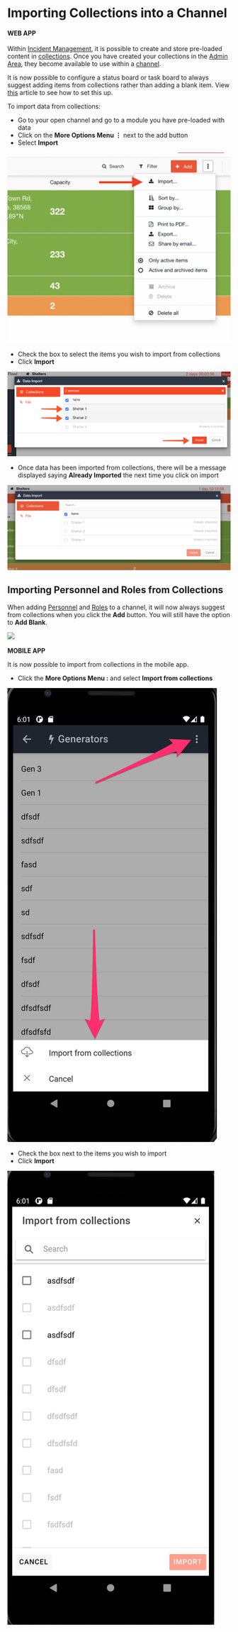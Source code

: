 # Importing Collections into a Channel

#### WEB APP

Within [Incident Management](../../getting-started.md), it is possible to create and store pre-loaded content in [collections](./). Once you have created your collections in the [Admin Area](../), they become available to use within a [channel](../../channels/). 

It is now possible to configure a status board or task board to always suggest adding items from collections rather than adding a blank item. View [this](suggest-from-collections-versus-always-create-a-blank-item.md) article to see how to set this up.   
  
To import data from collections:

* Go to your open channel and go to a module you have pre-loaded with data
* Click on the **More Options Menu ⋮** next to the add button
* Select **Import**

![](../../../.gitbook/assets/screen-shot-2021-09-15-at-1.28.41-pm.png)

* Check the box to select the items you wish to import from collections
* Click **Import**

![](../../../.gitbook/assets/2021-09-16-at-11.08.png)

* Once data has been imported from collections, there will be a message displayed saying **Already Imported** the next time you click on import

![](../../../.gitbook/assets/screen-shot-2021-09-15-at-1.19.52-pm.png)

## Importing Personnel and Roles from Collections

When adding [Personnel](../../personnel/) and [Roles](../../roles/) to a channel, it will now always suggest from collections when you click the **Add** button. You will still have the option to **Add Blank**. 

![](../../../.gitbook/assets/2021-09-16-at-12.16.gif)

**MOBILE APP**

It is now possible to import from collections in the mobile app. 

* Click the **More Options Menu :** and select **Import from collections**

![](../../../.gitbook/assets/image%20%284%29.png)

* Check the box next to the items you wish to import
* Click **Import**

![](../../../.gitbook/assets/image%20%285%29.png)





